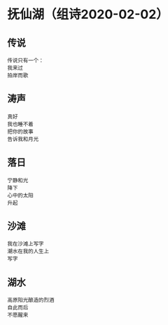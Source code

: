 # 抚仙湖（组诗2020-02-02）

## 传说
```
传说只有一个：
我来过
拍岸而歌
```

## 涛声
```
真好
我也睡不着
把你的故事
告诉我和月光
```

## 落日
```
宁静和光
降下
心中的太阳
升起
```

## 沙滩
```
我在沙滩上写字
潮水在我的人生上
写字
```

## 湖水
```
高原阳光酿造的烈酒
自此而后
不愿醒来
```
